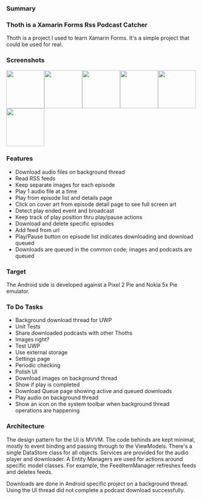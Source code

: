 ### Summary

### Thoth is a Xamarin Forms Rss Podcast Catcher

Thoth is a project I used to learn Xamarin Forms.  It's a simple project that could be used for real.<br/>

### Screenshots

<IMG src="https://github.com/ssorrrell/Thoth/blob/master/Thoth%203%2021072020.png" width="100px" /><IMG src="https://github.com/ssorrrell/Thoth/blob/master/Thoth%202%2021072020.png" width="100px" /><IMG src="https://github.com/ssorrrell/Thoth/blob/master/Thoth%201%2021072020.png" width="100px" /><IMG src="https://github.com/ssorrrell/Thoth/blob/master/Thoth%204%2008072020.png" width="100px" /><IMG src="https://github.com/ssorrrell/Thoth/blob/master/Thoth%205%2021072020.png" width="100px" /><IMG src="https://github.com/ssorrrell/Thoth/blob/master/Thoth%206%2021072020.png" width="100px" />

### Features
 
* Download audio files on background thread
* Read RSS feeds
* Keep separate images for each episode
* Play 1 audio file at a time
* Play from episode list and details page
* Click on cover art from episode detail page to see full screen art
* Detect play ended event and broadcast
* Keep track of play position thru play/pause actions
* Download and delete specific episodes
* Add feed from url
* Play/Pause button on episode list indicates downloading and download queued
* Downloads are queued in the common code; images and podcasts are queued

### Target
 
The Android side is developed against a Pixel 2 Pie and Nokia 5x Pie emulator.

### To Do Tasks
 
* Background download thread for UWP
* Unit Tests
* Share downloaded podcasts with other Thoths
* Images right?
* Test UWP
* Use external storage
* Settings page
* Periodic checking
* Polish UI
* Download images on background thread
* Show if play is completed
* Download Queue page showing active and queued downloads
* Play audio on background thread
* Show an icon on the system toolbar when background thread operations are happening
 
### Architecture
 
The design pattern for the UI is MVVM.  The code behinds are kept minimal, mostly to event binding and passing through to the ViewModels.  There's a single DataStore class for all objects.  Services are provided for the audio player and downloader.  A Entity Managers are used for actions around specific model classes.  For example, the FeedItemManager refreshes feeds and deletes feeds.
 
Downloads are done in Android specific project on a background thread.  Using the UI thread did not complete a podcast download successfully.
 
 
